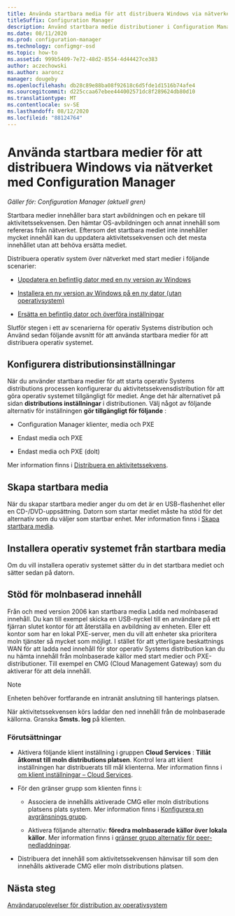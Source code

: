 ```yaml
---
title: Använda startbara media för att distribuera Windows via nätverket
titleSuffix: Configuration Manager
description: Använd startbara medie distributioner i Configuration Manager för att distribuera operativ systemet när mål datorn startar.
ms.date: 08/11/2020
ms.prod: configuration-manager
ms.technology: configmgr-osd
ms.topic: how-to
ms.assetid: 999b5409-7e72-48d2-8554-4d44427ce383
author: aczechowski
ms.author: aaroncz
manager: dougeby
ms.openlocfilehash: db28c89e88ba08f92618c6d5fde1d1516b74afe4
ms.sourcegitcommit: d225ccaa67ebee444002571dc8f289624db80d10
ms.translationtype: MT
ms.contentlocale: sv-SE
ms.lasthandoff: 08/12/2020
ms.locfileid: "88124764"
---
```

# <a name="use-bootable-media-to-deploy-windows-over-the-network-with-configuration-manager"></a>Använda startbara medier för att distribuera Windows via nätverket med Configuration Manager

*Gäller för: Configuration Manager (aktuell gren)*

Startbara medier innehåller bara start avbildningen och en pekare till aktivitetssekvensen. Den hämtar OS-avbildningen och annat innehåll som refereras från nätverket. Eftersom det startbara mediet inte innehåller mycket innehåll kan du uppdatera aktivitetssekvensen och det mesta innehållet utan att behöva ersätta mediet.

Distribuera operativ system över nätverket med start medier i följande scenarier:

- [Uppdatera en befintlig dator med en ny version av Windows](refresh-an-existing-computer-with-a-new-version-of-windows.md)

- [Installera en ny version av Windows på en ny dator (utan operativsystem)](install-new-windows-version-new-computer-bare-metal.md)

- [Ersätta en befintlig dator och överföra inställningar](replace-an-existing-computer-and-transfer-settings.md)

Slutför stegen i ett av scenarierna för operativ Systems distribution och Använd sedan följande avsnitt för att använda startbara medier för att distribuera operativ systemet.

## <a name="configure-deployment-settings"></a>Konfigurera distributionsinställningar

När du använder startbara medier för att starta operativ Systems distributions processen konfigurerar du aktivitetssekvensdistribution för att göra operativ systemet tillgängligt för mediet. Ange det här alternativet på sidan **distributions inställningar** i distributionen. Välj något av följande alternativ för inställningen **gör tillgängligt för följande** :

- Configuration Manager klienter, media och PXE

- Endast media och PXE

- Endast media och PXE (dolt)

Mer information finns i [Distribuera en aktivitetssekvens](deploy-a-task-sequence.md).

## <a name="create-the-bootable-media"></a>Skapa startbara media

När du skapar startbara medier anger du om det är en USB-flashenhet eller en CD-/DVD-uppsättning. Datorn som startar mediet måste ha stöd för det alternativ som du väljer som startbar enhet. Mer information finns i [Skapa startbara media](create-bootable-media.md).

## <a name="install-the-os-from-bootable-media"></a><a name="BKMK_Deploy"></a>Installera operativ systemet från startbara media

Om du vill installera operativ systemet sätter du in det startbara mediet och sätter sedan på datorn.

## <a name="support-for-cloud-based-content"></a>Stöd för molnbaserad innehåll

<!--6209223-->

Från och med version 2006 kan startbara media Ladda ned molnbaserad innehåll. Du kan till exempel skicka en USB-nyckel till en användare på ett fjärran slutet kontor för att återställa en avbildning av enheten. Eller ett kontor som har en lokal PXE-server, men du vill att enheter ska prioritera moln tjänster så mycket som möjligt. I stället för att ytterligare beskattnings WAN för att ladda ned innehåll för stor operativ Systems distribution kan du nu hämta innehåll från molnbaserade källor med start medier och PXE-distributioner. Till exempel en CMG (Cloud Management Gateway) som du aktiverar för att dela innehåll.

> [!NOTE]
> Enheten behöver fortfarande en intranät anslutning till hanterings platsen.

När aktivitetssekvensen körs laddar den ned innehåll från de molnbaserade källorna. Granska **Smsts. log** på klienten.

### <a name="prerequisites"></a>Förutsättningar

- Aktivera följande klient inställning i gruppen **Cloud Services** : **Tillåt åtkomst till moln distributions platsen**. Kontrol lera att klient inställningen har distribuerats till mål klienterna. Mer information finns i [om klient inställningar – Cloud Services](../../core/clients/deploy/about-client-settings.md#cloud-services).

- För den gränser grupp som klienten finns i:

  - Associera de innehålls aktiverade CMG eller moln distributions platsens plats system. Mer information finns i [Konfigurera en avgränsnings grupp](../../core/servers/deploy/configure/boundary-group-procedures.md#bkmk_config).

  - Aktivera följande alternativ: **föredra molnbaserade källor över lokala källor**. Mer information finns i [gränser grupp alternativ för peer-nedladdningar](../../core/servers/deploy/configure/boundary-groups.md#bkmk_bgoptions).

- Distribuera det innehåll som aktivitetssekvensen hänvisar till som den innehålls aktiverade CMG eller moln distributions platsen.

## <a name="next-steps"></a>Nästa steg

[Användarupplevelser för distribution av operativsystem](../understand/user-experience.md#task-sequence-wizard)
